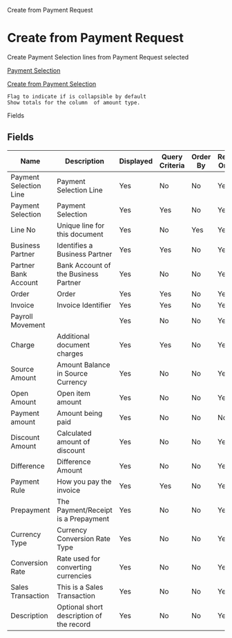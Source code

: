 
Create from Payment Request
# Create from Payment Request


Create Payment Selection lines from Payment Request selected

[Payment Selection](../../functional-guide/window/window-payment-selection.md)

[Create from Payment Selection](../../functional-guide/process/process-sbp_payselectioncreatefrompayselection.md)

```
Flag to indicate if is collapsible by default
Show totals for the column  of amount type.
```
Fields
## Fields




Name                   | Description                              | Displayed | Query Criteria | Order By | Read Only | Mandatory
---------------------- | ---------------------------------------- | --------- | -------------- | -------- | --------- | ---------
Payment Selection Line | Payment Selection Line                   | Yes       | No             | No       | Yes       | No       
Payment Selection      | Payment Selection                        | Yes       | Yes            | No       | Yes       | No       
Line No                | Unique line for this document            | Yes       | No             | Yes      | Yes       | No       
Business Partner       | Identifies a Business Partner            | Yes       | Yes            | No       | Yes       | No       
Partner Bank Account   | Bank Account of the Business Partner     | Yes       | No             | No       | Yes       | No       
Order                  | Order                                    | Yes       | Yes            | No       | Yes       | No       
Invoice                | Invoice Identifier                       | Yes       | Yes            | No       | Yes       | No       
Payroll Movement       |                                          | Yes       | No             | No       | Yes       | No       
Charge                 | Additional document charges              | Yes       | Yes            | No       | Yes       | No       
Source Amount          | Amount Balance in Source Currency        | Yes       | No             | No       | Yes       | No       
Open Amount            | Open item amount                         | Yes       | No             | No       | Yes       | No       
Payment amount         | Amount being paid                        | Yes       | No             | No       | No        | No       
Discount Amount        | Calculated amount of discount            | Yes       | No             | No       | Yes       | No       
Difference             | Difference Amount                        | Yes       | No             | No       | Yes       | No       
Payment Rule           | How you pay the invoice                  | Yes       | Yes            | No       | Yes       | No       
Prepayment             | The Payment/Receipt is a Prepayment      | Yes       | No             | No       | Yes       | No       
Currency Type          | Currency Conversion Rate Type            | Yes       | No             | No       | Yes       | No       
Conversion Rate        | Rate used for converting currencies      | Yes       | No             | No       | Yes       | No       
Sales Transaction      | This is a Sales Transaction              | Yes       | No             | No       | Yes       | No       
Description            | Optional short description of the record | Yes       | No             | No       | Yes       | No       
